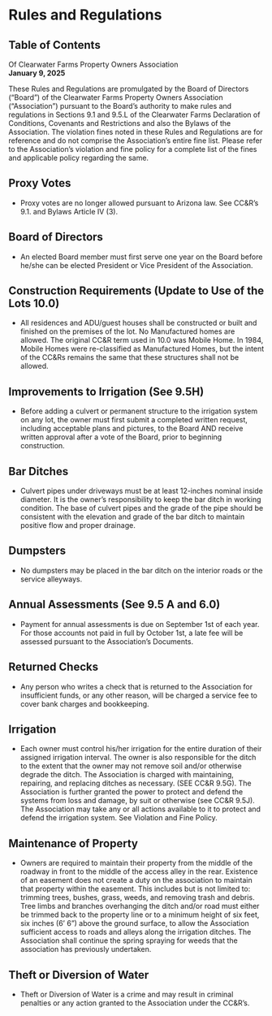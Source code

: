# Rules and Regulations

## Table of Contents

Of Clearwater Farms Property Owners Association  
**January 9, 2025**

These Rules and Regulations are promulgated by the Board of Directors (“Board”) of the Clearwater Farms Property Owners
Association (“Association”) pursuant to the Board’s authority to make rules and regulations in Sections 9.1 and 9.5.L of
the Clearwater Farms Declaration of Conditions, Covenants and Restrictions and also the Bylaws of the Association. The
violation fines noted in these Rules and Regulations are for reference and do not comprise the Association’s entire fine
list. Please refer to the Association’s violation and fine policy for a complete list of the fines and applicable policy
regarding the same.

## Proxy Votes

- Proxy votes are no longer allowed pursuant to Arizona law. See CC&R’s 9.1. and Bylaws Article IV (3).

## Board of Directors

- An elected Board member must first serve one year on the Board before he/she can be elected President or Vice
  President of the Association.

## Construction Requirements (Update to Use of the Lots 10.0)

- All residences and ADU/guest houses shall be constructed or built and finished on the premises of the lot. No
  Manufactured homes are allowed. The original CC&R term used in 10.0 was Mobile Home. In 1984, Mobile Homes were
  re-classified as Manufactured Homes, but the intent of the CC&Rs remains the same that these structures shall not be
  allowed.

## Improvements to Irrigation (See 9.5H)

- Before adding a culvert or permanent structure to the irrigation system on any lot, the owner must first submit a
  completed written request, including acceptable plans and pictures, to the Board AND receive written approval after a
  vote of the Board, prior to beginning construction.

## Bar Ditches

- Culvert pipes under driveways must be at least 12-inches nominal inside diameter. It is the owner’s responsibility to
  keep the bar ditch in working condition. The base of culvert pipes and the grade of the pipe should be consistent with
  the elevation and grade of the bar ditch to maintain positive flow and proper drainage.

## Dumpsters

- No dumpsters may be placed in the bar ditch on the interior roads or the service alleyways.

## Annual Assessments (See 9.5 A and 6.0)

- Payment for annual assessments is due on September 1st of each year. For those accounts not paid in full by October
  1st, a late fee will be assessed pursuant to the Association’s Documents.

## Returned Checks

- Any person who writes a check that is returned to the Association for insufficient funds, or any other reason, will be
  charged a service fee to cover bank charges and bookkeeping.

## Irrigation

- Each owner must control his/her irrigation for the entire duration of their assigned irrigation interval. The owner is
  also responsible for the ditch to the extent that the owner may not remove soil and/or otherwise degrade the ditch.
  The Association is charged with maintaining, repairing, and replacing ditches as necessary. (SEE CC&R 9.5G). The
  Association is further granted the power to protect and defend the systems from loss and damage, by suit or otherwise
  (see CC&R 9.5J). The Association may take any or all actions available to it to protect and defend the irrigation
  system. See Violation and Fine Policy.

## Maintenance of Property

- Owners are required to maintain their property from the middle of the roadway in front to the middle of the access
  alley in the rear. Existence of an easement does not create a duty on the association to maintain that property within
  the easement. This includes but is not limited to: trimming trees, bushes, grass, weeds, and removing trash and
  debris. Tree limbs and branches overhanging the ditch and/or road must either be trimmed back to the property line or
  to a minimum height of six feet, six inches (6’ 6”) above the ground surface, to allow the Association sufficient
  access to roads and alleys along the irrigation ditches. The Association shall continue the spring spraying for weeds
  that the association has previously undertaken.

## Theft or Diversion of Water

- Theft or Diversion of Water is a crime and may result in criminal penalties or any action granted to the Association
  under the CC&R’s.

